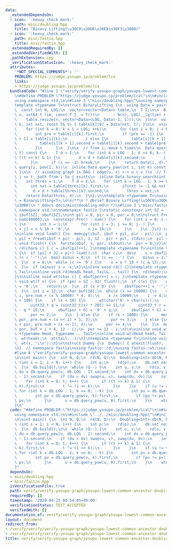 ```yaml
---
data:
  _extendedDependsOn:
  - icon: ':heavy_check_mark:'
    path: misc/doubling.hpp
    title: "Binary Lifting(\u30C0\u30D6\u30EA\u30F3\u30B0)"
  - icon: ':heavy_check_mark:'
    path: misc/fastio.hpp
    title: misc/fastio.hpp
  _extendedRequiredBy: []
  _extendedVerifiedWith: []
  _pathExtension: cpp
  _verificationStatusIcon: ':heavy_check_mark:'
  attributes:
    '*NOT_SPECIAL_COMMENTS*': ''
    PROBLEM: https://judge.yosupo.jp/problem/lca
    links:
    - https://judge.yosupo.jp/problem/lca
  bundledCode: "#line 1 \"verify/verify-yosupo-graph/yosupo-lowest-common-ancestor-doubling.test.cpp\"\
    \n#define PROBLEM \"https://judge.yosupo.jp/problem/lca\"\n\n#include <bits/stdc++.h>\n\
    using namespace std;\n\n#line 3 \"misc/doubling.hpp\"\nusing namespace std;\n\n\
    template <typename T>\nstruct BinaryLifting {\n  using Data = pair<int, T>;\n\n\
    \  const int N, LOG;\n  vector<vector<Data>> table;\n  T I;\n\n  BinaryLifting(int\
    \ n, int64_t lim, const T I_ = T())\n      : N(n), LOG(__lg(lim) + 2), I(I_) {\n\
    \    table.resize(n, vector<Data>(LOG, Data(-1, I)));\n  }\n\n  void set_next(int\
    \ k, int nxt, const T& t) { table[k][0] = Data(nxt, t); }\n\n  void build() {\n\
    \    for (int k = 0; k + 1 < LOG; ++k)\n      for (int i = 0; i < N; ++i) {\n\
    \        int pre = table[i][k].first;\n        if (pre == -1) {\n          table[i][k\
    \ + 1] = table[i][k];\n        } else {\n          table[i][k + 1].first = table[pre][k].first;\n\
    \          table[i][k + 1].second = table[i][k].second + table[pre][k].second;\n\
    \        }\n      }\n  }\n\n  // from i, move t times\n  Data query(int i, int64_t\
    \ t) const {\n    T d = I;\n    for (int k = LOG - 1; k >= 0; k--) {\n      if\
    \ ((t >> k) & 1) {\n        d = d + table[i][k].second;\n        i = table[i][k].first;\n\
    \      }\n      if (i == -1) break;\n    }\n    return Data(i, d);\n  }\n\n  //\
    \ query(i, pow(2, k))\n  inline Data query_pow(int i, int k) const { return table[i][k];\
    \ }\n\n  // assuming graph is DAG ( edge(u, v) <-> u < v )\n  // find max j |\
    \ j <= t, path from i to j exists\n  inline Data binary_search(int i, int t) {\n\
    \    int thres = i;\n    T d = I;\n    for (int k = LOG - 1; k >= 0; k--) {\n\
    \      int nxt = table[thres][k].first;\n      if(nxt != -1 && nxt <= t) {\n \
    \       d = d + table[thres][k].second;\n        thres = nxt;\n      }\n    }\n\
    \    return Data(thres, d);\n  }\n};\n\ntemplate <typename T>\nusing Doubling\
    \ = BinaryLifting<T>;\n\n/**\n * @brief Binary Lifting(\u30C0\u30D6\u30EA\u30F3\
    \u30B0)\n * @docs docs/misc/doubling.md\n */\n#line 3 \"misc/fastio.hpp\"\nusing\
    \ namespace std;\n\nnamespace fastio {\nstatic constexpr int SZ = 1 << 17;\nchar\
    \ ibuf[SZ], obuf[SZ];\nint pil = 0, pir = 0, por = 0;\n\nstruct Pre {\n  char\
    \ num[40000];\n  constexpr Pre() : num() {\n    for (int i = 0; i < 10000; i++)\
    \ {\n      int n = i;\n      for (int j = 3; j >= 0; j--) {\n        num[i * 4\
    \ + j] = n % 10 + '0';\n        n /= 10;\n      }\n    }\n  }\n} constexpr pre;\n\
    \ninline void load() {\n  memcpy(ibuf, ibuf + pil, pir - pil);\n  pir = pir -\
    \ pil + fread(ibuf + pir - pil, 1, SZ - pir + pil, stdin);\n  pil = 0;\n}\ninline\
    \ void flush() {\n  fwrite(obuf, 1, por, stdout);\n  por = 0;\n}\n\ninline void\
    \ rd(char& c) { c = ibuf[pil++]; }\ntemplate <typename T>\ninline void rd(T& x)\
    \ {\n  if (pil + 32 > pir) load();\n  char c;\n  do\n    c = ibuf[pil++];\n  while\
    \ (c < '-');\n  bool minus = 0;\n  if (c == '-') {\n    minus = 1;\n    c = ibuf[pil++];\n\
    \  }\n  x = 0;\n  while (c >= '0') {\n    x = x * 10 + (c & 15);\n    c = ibuf[pil++];\n\
    \  }\n  if (minus) x = -x;\n}\ninline void rd() {}\ntemplate <typename Head, typename...\
    \ Tail>\ninline void rd(Head& head, Tail&... tail) {\n  rd(head);\n  rd(tail...);\n\
    }\n\ninline void wt(char c) { obuf[por++] = c; }\ntemplate <typename T>\ninline\
    \ void wt(T x) {\n  if (por > SZ - 32) flush();\n  if (!x) {\n    obuf[por++]\
    \ = '0';\n    return;\n  }\n  if (x < 0) {\n    obuf[por++] = '-';\n    x = -x;\n\
    \  }\n  int i = 12;\n  char buf[16];\n  while (x >= 10000) {\n    memcpy(buf +\
    \ i, pre.num + (x % 10000) * 4, 4);\n    x /= 10000;\n    i -= 4;\n  }\n  if (x\
    \ < 100) {\n    if (x < 10) {\n      wt(char('0' + char(x)));\n    } else {\n\
    \      uint32_t q = (uint32_t(x) * 205) >> 11;\n      uint32_t r = uint32_t(x)\
    \ - q * 10;\n      obuf[por + 0] = '0' + q;\n      obuf[por + 1] = '0' + r;\n\
    \      por += 2;\n    }\n  } else {\n    if (x < 1000) {\n      memcpy(obuf +\
    \ por, pre.num + (x << 2) + 1, 3);\n      por += 3;\n    } else {\n      memcpy(obuf\
    \ + por, pre.num + (x << 2), 4);\n      por += 4;\n    }\n  }\n  memcpy(obuf +\
    \ por, buf + i + 4, 12 - i);\n  por += 12 - i;\n}\n\ninline void wt() {}\ntemplate\
    \ <typename Head, typename... Tail>\ninline void wt(Head head, Tail... tail) {\n\
    \  wt(head);\n  wt(tail...);\n}\ntemplate <typename T>\ninline void wtn(T x) {\n\
    \  wt(x, '\\n');\n}\n\nstruct Dummy {\n  Dummy() { atexit(flush); }\n} dummy;\n\
    \n}  // namespace fastio\nusing fastio::rd;\nusing fastio::wt;\nusing fastio::wtn;\n\
    #line 8 \"verify/verify-yosupo-graph/yosupo-lowest-common-ancestor-doubling.test.cpp\"\
    \n\nint main() {\n  int N, Q;\n  rd(N, Q);\n  Doubling<int> db(N, N, 0);\n  for\
    \ (int i = 1; i < N; i++) {\n    int p;\n    rd(p);\n    db.set_next(i, p, 1);\n\
    \  }\n  db.build();\n\n  while (Q--) {\n    int u, v;\n    rd(u, v);\n    int\
    \ du = db.query_pow(u, db.LOG - 1).second;\n    int dv = db.query_pow(v, db.LOG\
    \ - 1).second;\n    if (du > dv) swap(u, v), swap(du, dv);\n    int t = dv - du;\n\
    \    for (int k = 0; t; k++) {\n      if ((t >> k) & 1) {\n        v = db.query_pow(v,\
    \ k).first;\n        t ^= (1 << k);\n      }\n    }\n    if (u != v) {\n     \
    \ for (int k = db.LOG - 1; k >= 0; --k) {\n        int pu = db.query_pow(u, k).first;\n\
    \        int pv = db.query_pow(v, k).first;\n        if (pu != pv) u = pu, v =\
    \ pv;\n      }\n      u = db.query_pow(u, 0).first;\n    }\n    wtn(u);\n  }\n\
    }\n"
  code: "#define PROBLEM \"https://judge.yosupo.jp/problem/lca\"\n\n#include <bits/stdc++.h>\n\
    using namespace std;\n\n#include \"../../misc/doubling.hpp\"\n#include \"../../misc/fastio.hpp\"\
    \n\nint main() {\n  int N, Q;\n  rd(N, Q);\n  Doubling<int> db(N, N, 0);\n  for\
    \ (int i = 1; i < N; i++) {\n    int p;\n    rd(p);\n    db.set_next(i, p, 1);\n\
    \  }\n  db.build();\n\n  while (Q--) {\n    int u, v;\n    rd(u, v);\n    int\
    \ du = db.query_pow(u, db.LOG - 1).second;\n    int dv = db.query_pow(v, db.LOG\
    \ - 1).second;\n    if (du > dv) swap(u, v), swap(du, dv);\n    int t = dv - du;\n\
    \    for (int k = 0; t; k++) {\n      if ((t >> k) & 1) {\n        v = db.query_pow(v,\
    \ k).first;\n        t ^= (1 << k);\n      }\n    }\n    if (u != v) {\n     \
    \ for (int k = db.LOG - 1; k >= 0; --k) {\n        int pu = db.query_pow(u, k).first;\n\
    \        int pv = db.query_pow(v, k).first;\n        if (pu != pv) u = pu, v =\
    \ pv;\n      }\n      u = db.query_pow(u, 0).first;\n    }\n    wtn(u);\n  }\n\
    }"
  dependsOn:
  - misc/doubling.hpp
  - misc/fastio.hpp
  isVerificationFile: true
  path: verify/verify-yosupo-graph/yosupo-lowest-common-ancestor-doubling.test.cpp
  requiredBy: []
  timestamp: '2020-09-25 00:54:05+09:00'
  verificationStatus: TEST_ACCEPTED
  verifiedWith: []
documentation_of: verify/verify-yosupo-graph/yosupo-lowest-common-ancestor-doubling.test.cpp
layout: document
redirect_from:
- /verify/verify/verify-yosupo-graph/yosupo-lowest-common-ancestor-doubling.test.cpp
- /verify/verify/verify-yosupo-graph/yosupo-lowest-common-ancestor-doubling.test.cpp.html
title: verify/verify-yosupo-graph/yosupo-lowest-common-ancestor-doubling.test.cpp
---
```

